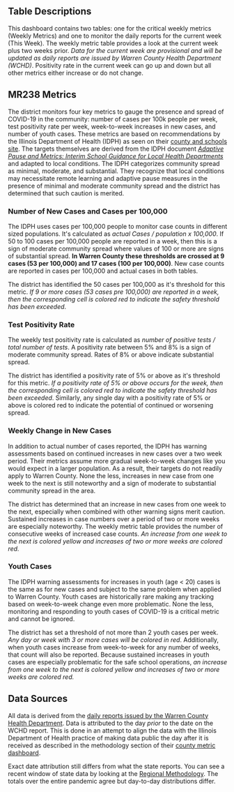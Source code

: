 
## Table Descriptions

This dashboard contains two tables: one for the critical weekly metrics (Weekly Metrics) and one to monitor the daily reports for the current week (This Week). The weekly metric table provides a look at the current week plus two weeks prior. *Data for the current week are provisional and will be updated as daily reports are issued by Warren County Health Department (WCHD)*. Positivity rate in the current week can go up and down but all other metrics either increase or do not change.   

## MR238 Metrics

The district monitors four key metrics to gauge the presence and spread of COVID-19 in the community: number of cases per 100k people per week, test positivity rate per week, week-to-week increases in new cases, and number of youth cases. These metrics are based on recommendations by the Illinois Department of Health (IDPH) as seen on their [county and schools site](https://www.dph.illinois.gov/countyschool?county=Warren). The targets themselves are derived from the IDPH document *[Adaptive Pause and Metrics: Interim School Guidance for Local Health Departments](https://www.isbe.net/Documents/IDPH-Adaptive-Pause-Metrics.pdf)* and adapted to local conditions. The IDPH categorizes community spread as minimal, moderate, and substantial. They recognize that local conditions may necessitate remote learning and adaptive pause measures in the presence of minimal and moderate community spread and the district has determined that such caution is merited.

### Number of New Cases and Cases per 100,000

The IDPH uses cases per 100,000 people to monitor case counts in different sized populations. It's calculated as *actual Cases / population x 100,000*. If 50 to 100 cases per 100,000 people are reported in a week, then this is a sign of moderate community spread where values of 100 or more are signs of substantial spread. **In Warren County these thresholds are crossed at 9 cases (53 per 100,000) and 17 cases (100 per 100,000)**. New case counts are reported in cases per 100,000 and actual cases in both tables.

The district has identified the 50 cases per 100,000 as it's threshold for this metric. *If 9 or more cases (53 cases pre 100,000) are reported in a week, then the corresponding cell is colored red to indicate the safety threshold has been exceeded*.

### Test Positivity Rate

The weekly test positivity rate is calculated as *number of positive tests / total number of tests*. A positivity rate between 5% and 8% is a sign of moderate community spread. Rates of 8% or above indicate substantial spread.

The district has identified a positivity rate of 5% or above as it's threshold for this metric. *If a positivity rate of 5% or above occurs for the week, then the corresponding cell is colored red to indicate the safety threshold has been exceeded*. Similarly, any single day with a positivity rate of 5% or above is colored red to indicate the potential of continued or worsening spread.

### Weekly Change in New Cases

In addition to actual number of cases reported, the IDPH has warning assessments based on continued increases in new cases over a two week period. Their metrics assume more gradual week-to-week changes like you would expect in a larger population. As a result, their targets do not readily apply to Warren County. None the less, increases in new case from one week to the next is still noteworthy and a sign of moderate to substantial community spread in the area.

The district has determined that an increase in new cases from one week to the next, especially when combined with other warning signs merit caution. Sustained increases in case numbers over a period of two or more weeks are especially noteworthy. The weekly metric table provides the number of consecutive weeks of increased case counts. *An increase from one week to the next is colored yellow and increases of two or more weeks are colored red.*

### Youth Cases

The IDPH warning assessments for increases in youth (age < 20) cases is the same as for new cases and subject to the same problem when applied to Warren County. Youth cases are historically rare making any tracking based on week-to-week change even more problematic. None the less, monitoring and responding to youth cases of COVID-19 is a critical metric and cannot be ignored.

The district has set a threshold of not more than 2 youth cases per week. *Any day or week with 3 or more cases will be colored in red*. Additionally, when youth cases increase from week-to-week for any number of weeks, that count will also be reported. Because sustained increases in youth cases are especially problematic for the safe school operations, *an increase from one week to the next is colored yellow and increases of two or more weeks are colored red.* 

## Data Sources

All data is derived from the [daily reports issued by the Warren County Health Department](http://warrencohealth.com/covid-19.html). Data is attributed to the day *prior* to the date on the WCHD report. This is done in an attempt to align the data with the Illinois Department of Health practice of making data public the day after it is received as described in the methodology section of their [county metric dashboard](https://www.dph.illinois.gov/countymetrics?county=Warren).

Exact date attribution still differs from what the state reports. You can see a recent window of state data by looking at the [Regional Methodology](https://www.dph.illinois.gov/regionmetrics?regionID=2). The totals over the entire pandemic agree but day-to-day distributions differ.   
